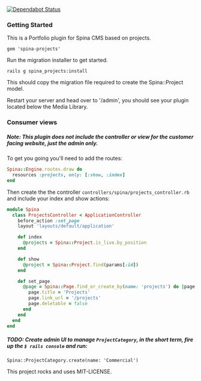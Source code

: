 [![Dependabot Status](https://api.dependabot.com/badges/status?host=github&repo=dankmitchell/spina-projects)](https://dependabot.com)

### Getting Started

This is a Portfolio plugin for Spina CMS based on projects.

`gem 'spina-projects'`

Run the migration installer to get started.

`rails g spina_projects:install`

This should copy the migration file required to create the Spina::Project model.

Restart your server and head over to '/admin', you should see your plugin located below the Media Library.

### Consumer views

##### Note: This plugin does not include the controller or view for the customer facing website, just the admin only.

To get you going you'll need to add the routes:

```ruby
Spina::Engine.routes.draw do
  resources :projects, only: [:show, :index]
end
```

Then create the the controller `controllers/spina/projects_controller.rb` and include your index and show actions:

```ruby
module Spina
  class ProjectsController < ApplicationController
    before_action :set_page
    layout 'layouts/default/application'

    def index
      @projects = Spina::Project.is_live.by_position
    end

    def show
      @project = Spina::Project.find(params[:id])
    end

    def set_page
      @page = Spina::Page.find_or_create_by(name: 'projects') do |page|
        page.title = 'Projects'
        page.link_url = '/projects'
        page.deletable = false
      end
    end
  end
end
```

##### TODO: Create admin UI to manage `ProjectCategory`, in the short term, fire up the `$ rails console` and run:

`Spina::ProjectCategory.create(name: 'Commercial')`

This project rocks and uses MIT-LICENSE.
